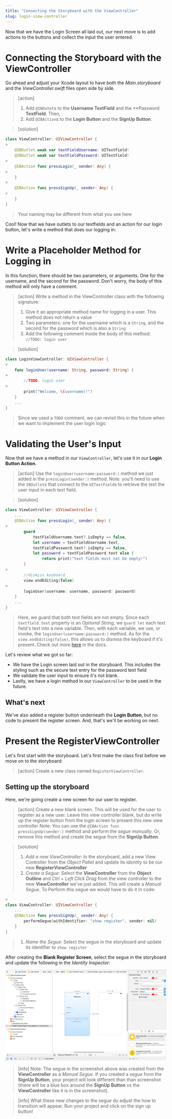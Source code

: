 ```yaml
---
title: "Connecting the Storyboard with the ViewController"
slug: login-view-controller
---
```


Now that we have the Login Screen all laid out, our next move is to add actions to the buttons and collect the input the user entered.

# Connecting the Storyboard with the ViewController

Go ahead and adjust your Xcode layout to have both the _Main.storyboard_ and the _ViewController.swift_ files open side by side.

> [action]
> 1. Add `@IBOutet`s to the **Username TextField** and the **Password **TextField**. Then,
> 1. Add `@IBAction`s to the **Login Button** and the **SignUp Button**.

> [solution]
>
```swift
class ViewController: UIViewController {
>
    @IBOutlet weak var textFieldUsername: UITextField!
    @IBOutlet weak var textFieldPassword: UITextField!
>    
    @IBAction func pressLogin(_ sender: Any) {
>        
    }
>    
    @IBAction func pressSignUp(_ sender: Any) {
>        
    }
}
```
>
> Your naming may be different from what you see here

Cool! Now that we have outlets to our textfields and an action for our login button, let's write a method that does our logging in:

# Write a Placeholder Method for Logging in

In this function, there should be two parameters, or arguments. One for the username, and the second for the password.
Don't worry, the body of this method will only have a comment.

> [action]
> Write a method in the ViewController class with the following signature:
> 1. Give it an appropriate method name for logging in a user. This method does not return a value
> 1. Two parameters: one for the username which is a `String`, and the second for the password which is also a `String`
> 1. Add the following comment inside the body of this method: `//TODO: login user`

> [solution]
>
```swift
class LoginViewController: UIViewController {
>
    func loginUser(username: String, password: String) {
>
        //TODO: login user
>
        print("Welcome, \(username)!")
    }
    ...
}
```
>
> Since we used a `TODO` comment, we can revisit this in the future when we want to implement the user login logic

# Validating the User's Input

Now that we have a method in our `ViewController`, let's use it in our **Login Button Action**.

> [action]
> Use the `loginUser(username:password:)` method we just added in the `pressLogin(sender:)` method.
> Note: you'll need to use the `IBOutlet`s that connect to the `UITextField`s to retrieve the text the user input in each text field.

> [solution]
>
```swift
class ViewController: UIViewController {
    ...
    @IBAction func pressLogin(_ sender: Any) {
>
        guard
            textFieldUsername.text?.isEmpty == false,
            let username = textFieldUsername.text,
            textFieldPassword.text?.isEmpty == false,
            let password = textFieldPassword.text else {
                return print("text fields must not be empty!")
        }
>
        //dismiss keyboard
        view.endEditing(false)
>
        loginUser(username: username, password: password)
    }
    ...
}
```
>
> Here, we guard that both text fields are not empty.
> Since each `textfield.text` property is an _Optional String_, we `guard let` each text field's text into a new variable.
> Then, with each variable, we use, or invoke, the `loginUser(username:password:)` method.
> As for the `view.endEditing(false)`, this allows us to dismiss the keyboard if it's present.
> Check out more [here](https://developer.apple.com/documentation/uikit/uiview/1619630-endediting) in the docs.

Let's review what we got so far:

- We have the Login screen laid out in the storyboard. This includes the styling such as the secure text entry for the password text field
- We validate the user input to ensure it's not blank.
- Lastly, we have a login method in our `ViewController` to be used in the future.

## What's next

We've also added a register button underneath the **Login Button**, but no code to present the register screen.
And, that's we'll be working on next.

# Present the RegisterViewController

Let's first start with the storyboard.
Let's first make the class first before we move on to the storyboard:

> [action]
> Create a new class named `RegisterViewController`.

## Setting up the storyboard

Here, we're going create a new screen for our user to register.

> [action]
> Create a new blank screen. This will be used for the user to register as a new user.
> Leave this view controller blank, but do write up the register button from the login screen to present this new view controller
> Note: You can use the `@IBAction func pressSignUp(sender:)` method and perform the _segue manually_. Or, remove this method and create the segue from the **SignUp Button**.

> [solution]
> 1. _Add a new ViewController_: In the storyboard, add a new View Controller from the _Object Pallet_ and update its _identity_ to be our new **RegisterViewController**
> 1. _Create a Segue_: Select the **ViewController** from the **Object Outline** and _Ctrl_ + _Left Click_ _Drag_ from the view controller to the new **ViewController** we've just added. This will create a _Manual Segue_. To Perform this segue we would have to do it in code:
>
```swift
>
class ViewController: UIViewController {
    ...
    @IBAction func pressSignUp(_ sender: Any) {
        performSegue(withIdentifier: "show register", sender: nil)
    }
}
```
>
> 1. _Name the Segue_: Select the segue in the storyboard and update its identifier to `show register`

After creating the **Blank Register Screen**, select the segue in the storyboard and update the following in the _Identity Inspector_:

![xcode present modally](assets/segue_present_modally.png "Present Register Screen Modally")

> [info]
> Note: The segue in the screenshot above was created from the **ViewController** as a _Manual Segue_. If you created a _segue_ from the **SignUp Button**, your project will look different than than screenshot (there will be a blue box around the **SignUp Button** vs the **ViewController** like it is in the screenshot).

> [info]
> What these new changes to the segue do adjust the how to transition will appear. Run your project and click on the sign up button!
